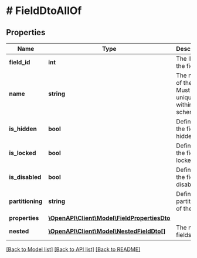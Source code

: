 # # FieldDtoAllOf

## Properties

Name | Type | Description | Notes
------------ | ------------- | ------------- | -------------
**field_id** | **int** | The ID of the field. |
**name** | **string** | The name of the field. Must be unique within the schema. |
**is_hidden** | **bool** | Defines if the field is hidden. |
**is_locked** | **bool** | Defines if the field is locked. |
**is_disabled** | **bool** | Defines if the field is disabled. |
**partitioning** | **string** | Defines the partitioning of the field. |
**properties** | [**\OpenAPI\Client\Model\FieldPropertiesDto**](FieldPropertiesDto.md) |  |
**nested** | [**\OpenAPI\Client\Model\NestedFieldDto[]**](NestedFieldDto.md) | The nested fields. | [optional]

[[Back to Model list]](../../README.md#models) [[Back to API list]](../../README.md#endpoints) [[Back to README]](../../README.md)
